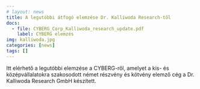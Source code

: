 ```yaml
---
# layout: news
title: A legutóbbi átfogó elemzése Dr. Kalliwoda Research-től
docs:
  - file: CYBERG_Corp_Kalliwoda_research_update.pdf
    label: CYBERG elemzés
img: kalliwoda.jpg
categories: [news]
tags: []
---
```


Itt elérhető a legutóbbi elemzése a CYBERG-ről, amelyet a kis- és középvállalatokra szakosodott német részvény és kötvény elemző cég a Dr. Kalliwoda Research GmbH készített.
